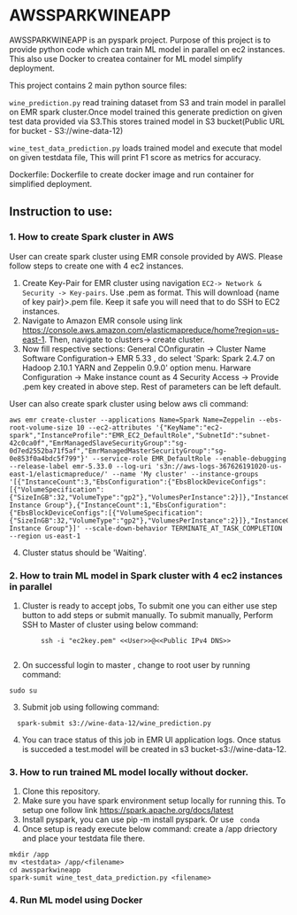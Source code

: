 # AWSSPARKWINEAPP

AWSSPARKWINEAPP is an pyspark project. Purpose of this project is to provide python code which can train ML model in parallel on ec2 instances.
This also use  Docker to createa container for ML model simplify deployment.
 
 This project contains 2 main python source files:
 
`wine_prediction.py` read training dataset from S3 and train model in parallel on EMR spark cluster.Once model trained this generate
prediction on given test data provided via S3.This stores trained model in S3 bucket(Public URL for bucket - S3://wine-data-12)

`wine_test_data_prediction.py` loads trained model and execute that model on given testdata file, This 
will print F1 score as metrics for accuracy.

Dockerfile: Dockerfile to create docker image and run container for simplified deployment.

##  Instruction to use:
### 1. How to create Spark cluster in AWS 
User can create spark cluster using EMR console provided by AWS. Please follow steps to create one with 4 ec2 instances.
1. Create Key-Pair for EMR cluster using navigation ```EC2-> Network & Security -> Key-pairs```.
   Use .pem as format. This will download {name of key pair}>.pem file. Keep it safe you will need that 
   to do SSH to EC2 instances.
2. Navigate to Amazon EMR console using link  https://console.aws.amazon.com/elasticmapreduce/home?region=us-east-1. Then, navigate
   to clusters-> create cluster.
3. Now fill respective sections:
   General COnfiguratin -> Cluster Name 
   Software Configuration-> EMR 5.33 , do select 'Spark: Spark 2.4.7 on Hadoop 2.10.1 YARN and Zeppelin 0.9.0' option menu.
   Harware Configuration -> Make instance count as 4
   Security Access -> Provide .pem key created in above step.
   Rest of parameters can be left default.
   
  User can also create spark cluster using below aws cli command:
  ```
  aws emr create-cluster --applications Name=Spark Name=Zeppelin --ebs-root-volume-size 10 --ec2-attributes '{"KeyName":"ec2-spark","InstanceProfile":"EMR_EC2_DefaultRole","SubnetId":"subnet-42c0ca0f","EmrManagedSlaveSecurityGroup":"sg-0d7ed2552ba71f5af","EmrManagedMasterSecurityGroup":"sg-0e853f0a4bdc5f799"}' --service-role EMR_DefaultRole --enable-debugging --release-label emr-5.33.0 --log-uri 's3n://aws-logs-367626191020-us-east-1/elasticmapreduce/' --name 'My cluster' --instance-groups '[{"InstanceCount":3,"EbsConfiguration":{"EbsBlockDeviceConfigs":[{"VolumeSpecification":{"SizeInGB":32,"VolumeType":"gp2"},"VolumesPerInstance":2}]},"InstanceGroupType":"CORE","InstanceType":"m5.xlarge","Name":"Core Instance Group"},{"InstanceCount":1,"EbsConfiguration":{"EbsBlockDeviceConfigs":[{"VolumeSpecification":{"SizeInGB":32,"VolumeType":"gp2"},"VolumesPerInstance":2}]},"InstanceGroupType":"MASTER","InstanceType":"m5.xlarge","Name":"Master Instance Group"}]' --scale-down-behavior TERMINATE_AT_TASK_COMPLETION --region us-east-1
  ```
  
4. Cluster status should be 'Waiting'.

### 2. How to train ML model in Spark cluster with 4 ec2 instances in parallel
1. Cluster is ready to accept jobs, To submit one you can either use step button to add steps or submit manually.
   To submit manually, Perform SSH to Master of cluster using below command:
```
        ssh -i "ec2key.pem" <<User>>@<<Public IPv4 DNS>>
        
```
2. On successful login to master , change to root user by running command:
  ```
  sudo su
  ```
3. Submit job using following command:
 ```
   spark-submit s3://wine-data-12/wine_prediction.py
 ```
4. You can trace status of this job in EMR UI application logs. Once status is succeded a test.model will be created in s3 bucket-s3://wine-data-12.


### 3. How to run trained ML model locally without docker.
1. Clone this repository.
2. Make sure you have spark environment setup locally for running this. To setup one follow link https://spark.apache.org/docs/latest
3. Install pyspark, you can use pip -m install pyspark. Or use `` conda``
4. Once setup is ready execute below command:
create a /app driectory and place your testdata file there.
 ```
 mkdir /app
 mv <testdata> /app/<filename>
 cd awssparkwineapp
 spark-sumit wine_test_data_prediction.py <filename>
 ```
 
### 4. Run ML model using Docker
   
   

